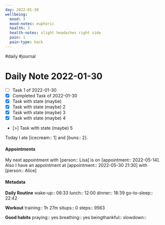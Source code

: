 ```yaml
---
day: 2022-01-30
wellbeing:
  mood: 3
  mood-notes: euphoric
  health: 3
  health-notes: slight headaches right side
  pain: 1
  pain-type: back
---
```

#daily #journal

# Daily Note 2022-01-30

- [ ] Task 1 of 2022-01-30
- [x] Completed Task of 2022-01-30
- [x] Task with state (maybe)
- [x] Task with state (maybe) 2
- [x] Task with state (maybe) 3
- [x] Task with state (maybe) 4
- [>] Task with state (maybe) 5

Today I ate [icecream:: 1] and [buns:: 2].

#### Appointments
My next appointment with [person:: Lisa] is on [appointment:: 2022-05-14].
Also I have an appointment at [appointment:: 2022-05-30 21:30] with [person:: Alice]

#### Metadata

**Daily Routine**
wake-up:: 06:33
lunch:: 12:00
dinner:: 18:39
go-to-sleep:: 22:42

**Workout**
training:: 1h 27m
situps:: 0
steps:: 9563

**Good habits**
praying:: yes
breathing:: yes
beingthankful:: 
slowdown:: 
